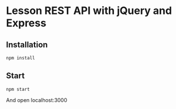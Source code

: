 # Lesson REST API with jQuery and Express

## Installation

`npm install`

## Start

`npm start`

And open localhost:3000
